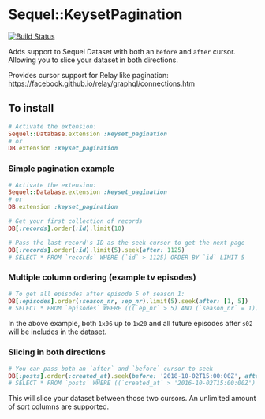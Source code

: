# Sequel::KeysetPagination

[![Build Status](https://travis-ci.org/sarahhenkens/sequel-keyset_pagination.svg?branch=master)](https://travis-ci.org/sarahhenkens/sequel-keyset_pagination)

Adds support to Sequel Dataset with both an `before` and `after` cursor. Allowing you to slice your dataset in both directions.

Provides cursor support for Relay like pagination: https://facebook.github.io/relay/graphql/connections.htm

## To install
```ruby
# Activate the extension:
Sequel::Database.extension :keyset_pagination
# or
DB.extension :keyset_pagination
```

### Simple pagination example
```ruby
# Activate the extension:
Sequel::Database.extension :keyset_pagination
# or
DB.extension :keyset_pagination

# Get your first collection of records
DB[:records].order(:id).limit(10)

# Pass the last record's ID as the seek cursor to get the next page
DB[:records].order(:id).limit(5).seek(after: 1125)
# SELECT * FROM `records` WHERE (`id` > 1125) ORDER BY `id` LIMIT 5
```

### Multiple column ordering (example tv episodes)
```ruby
# To get all episodes after episode 5 of season 1:
DB[:episodes].order(:season_nr, :ep_nr).limit(5).seek(after: [1, 5])
# SELECT * FROM `episodes` WHERE (((`ep_nr` > 5) AND (`season_nr` = 1)) OR (`season_nr` > 1)) ORDER BY `season_nr`, `ep_nr` LIMIT 5
```

In the above example, both `1x06` up to `1x20` and all future episodes after `s02` will be includes in the dataset.

### Slicing in both directions
```ruby
# You can pass both an `after` and `before` cursor to seek
DB[:posts].order(:created_at).seek(before: '2018-10-02T15:00:00Z', after: '2016-10-02T15:00:00Z')
# SELECT * FROM `posts` WHERE ((`created_at` > '2016-10-02T15:00:00Z') AND (`created_at` < '2018-10-02T15:00:00Z')) ORDER BY `created_at`
```
This will slice your dataset between those two cursors. An unlimited amount of sort columns are supported.
